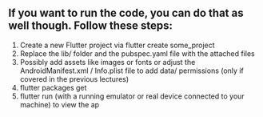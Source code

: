 ## If you want to run the code, you can do that as well though. Follow these steps:
1) Create a new Flutter project via flutter create some_project
2) Replace the lib/ folder and the pubspec.yaml file with the attached files
3) Possibly add assets like images or fonts or adjust the AndroidManifest.xml / 
Info.plist file to add data/ permissions (only if covered in the previous lectures)
4) flutter packages get
5) flutter run (with a running emulator or real device connected to your machine)
to view the ap
